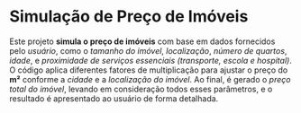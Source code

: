 # Simulação de Preço de Imóveis

Este projeto **simula o preço de imóveis** com base em dados fornecidos pelo *usuário*, como o *tamanho do imóvel*, *localização*, *número de quartos*, *idade*, e *proximidade de serviços essenciais (transporte, escola e hospital)*. O código aplica diferentes fatores de multiplicação para ajustar o preço do **m²** conforme a *cidade* e a *localização do imóvel*. Ao final, é gerado o *preço total do imóvel*, levando em consideração todos esses parâmetros, e o resultado é apresentado ao usuário de forma detalhada.
